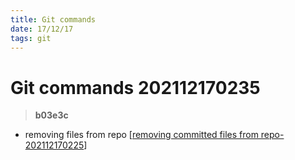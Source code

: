 ```yaml
---
title: Git commands
date: 17/12/17
tags: git
---
```


# **Git commands** 202112170235 
> **b03e3c**

- removing files from repo [[removing committed files from repo-202112170225]]



[//begin]: # "Autogenerated link references for markdown compatibility"
[removing committed files from repo-202112170225]: <removing committed files from repo-202112170225> "removing committed files from repo"
[//end]: # "Autogenerated link references"